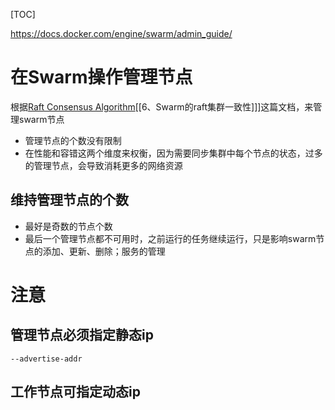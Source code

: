 [TOC]

https://docs.docker.com/engine/swarm/admin_guide/

# 在Swarm操作管理节点
根据[Raft Consensus Algorithm](https://docs.docker.com/engine/swarm/raft)[[6、Swarm的raft集群一致性]]]这篇文档，来管理swarm节点

* 管理节点的个数没有限制
* 在性能和容错这两个维度来权衡，因为需要同步集群中每个节点的状态，过多的管理节点，会导致消耗更多的网络资源


## 维持管理节点的个数
* 最好是奇数的节点个数
* 最后一个管理节点都不可用时，之前运行的任务继续运行，只是影响swarm节点的添加、更新、删除；服务的管理

# 注意
## 管理节点必须指定静态ip
`--advertise-addr`

## 工作节点可指定动态ip